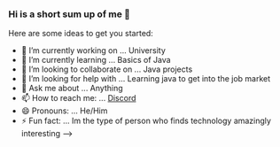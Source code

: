 ### Hi is a short sum up of me 👋

Here are some ideas to get you started:

- 🔭 I’m currently working on ... University
- 🌱 I’m currently learning ... Basics of Java
- 👯 I’m looking to collaborate on ... Java projects
- 🤔 I’m looking for help with ... Learning java to get into the job market
- 💬 Ask me about ... Anything  
- 📫 How to reach me: ... [Discord](https://discord.com/users/892849629807407104)
- 😄 Pronouns: ... He/Him  
- ⚡ Fun fact: ... Im the type of person who finds technology amazingly interesting
-->
